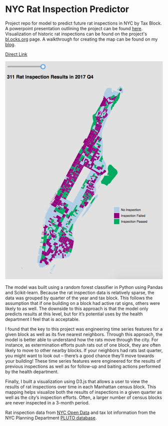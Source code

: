 # NYC Rat Inspection Predictor

Project repo for model to predict future rat inspections in NYC by Tax Block. A powerpoint presentation outlining the project can be found [here](https://github.com/bgentry91/NYC_Rat_Inspection_Predictor/blob/master/NYC_Rat_Inspection_Presentation.pdf). Visualization of historic rat inspections can be found on the project's [bl.ocks.org](https://bl.ocks.org/bgentry91/783ac5c3cc4fae6c952806d2465a8989) page. A walkthrough for creating the map can be found on my [blog](https://bgentry91.github.io/blog/D3_Map/).

[Direct Link](https://bl.ocks.org/bgentry91/raw/783ac5c3cc4fae6c952806d2465a8989/)

![Map Image](https://github.com/bgentry91/NYC_Rat_Inspection_Predictor/blob/master/Rat_Inspections_Q42017.png?style=centerme)

The model was built using a random forest classifier in Python using Pandas and Scikit-learn. Because the rat inspection data is relatively sparse, the data was grouped by quarter of the year and tax block. This follows the assumption that if one building on a block had active rat signs, others were likely to as well. The downside to this approach is that the model only predicts results at this level, but for it’s potential uses by the health department I feel that is acceptable. 

I found that the key to this project was engineering time series features for a given block as well as its five nearest neighbors. Through this approach, the model is better able to understand how the rats move through the city. For instance, as extermination efforts push rats out of one block, they are often likely to move to other nearby blocks. If your neighbors had rats last quarter, you might want to look out – there’s a good chance they’ll move towards your building! These time series features were engineered for the results of previous inspections as well as for follow-up and baiting actions performed by the health department.

Finally, I built a visualization using D3.js that allows a user to view the results of rat inspections over time in each Manhattan census block. This mapping helps visualize both the results of inspections in a given quarter as well as the city’s inspection efforts. Often, a larger number of census blocks are never inspected in a 3-month period.

Rat inspection data from [NYC Open Data](https://data.cityofnewyork.us/Health/Rodent-Inspection/p937-wjvj) and tax lot information from the NYC Planning Department [PLUTO database](http://www1.nyc.gov/site/planning/data-maps/open-data.page#pluto).
